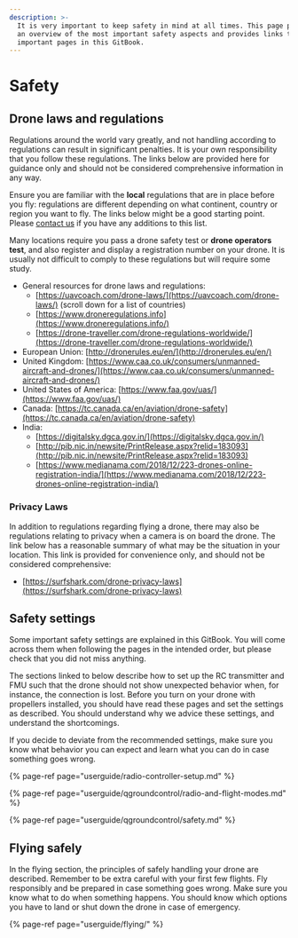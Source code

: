 ```yaml
---
description: >-
  It is very important to keep safety in mind at all times. This page provides
  an overview of the most important safety aspects and provides links to other
  important pages in this GitBook.
---
```


# Safety

## Drone laws and regulations

Regulations around the world vary greatly, and not handling according to regulations can result in significant penalties. It is your own responsibility that you follow these regulations. The links below are provided here for guidance only and should not be considered comprehensive information in any way.

Ensure you are familiar with the **local** regulations that are in place before you fly: regulations are different depending on what continent, country or region you want to fly. The links below might be a good starting point. Please [contact us](contact.md#contact-the-hovergames-team) if you have any additions to this list.

Many locations require you pass a drone safety test or **drone operators test**, and also register and display a registration number on your drone. It is usually not difficult to comply to these regulations but will require some study.

* General resources for drone laws and regulations:
  * [https://uavcoach.com/drone-laws/](https://uavcoach.com/drone-laws/) \(scroll down for a list of countries\)
  * [https://www.droneregulations.info](https://www.droneregulations.info/)
  * [https://drone-traveller.com/drone-regulations-worldwide/](https://drone-traveller.com/drone-regulations-worldwide/)
* European Union: [http://dronerules.eu/en/](http://dronerules.eu/en/)​
* United Kingdom: [https://www.caa.co.uk/consumers/unmanned-aircraft-and-drones/](https://www.caa.co.uk/consumers/unmanned-aircraft-and-drones/)​
* United States of America: [https://www.faa.gov/uas/](https://www.faa.gov/uas/)​
* Canada: [https://tc.canada.ca/en/aviation/drone-safety](https://tc.canada.ca/en/aviation/drone-safety)
* India:
  * [https://digitalsky.dgca.gov.in/](https://digitalsky.dgca.gov.in/)
  * [http://pib.nic.in/newsite/PrintRelease.aspx?relid=183093](http://pib.nic.in/newsite/PrintRelease.aspx?relid=183093)
  * [https://www.medianama.com/2018/12/223-drones-online-registration-india/](https://www.medianama.com/2018/12/223-drones-online-registration-india/)

### Privacy Laws

In addition to regulations regarding flying a drone, there may also be regulations relating to privacy when a camera is on board the drone. The link below has a reasonable summary of what may be the situation in your location. This link is provided for convenience only, and should not be considered comprehensive:

* [https://surfshark.com/drone-privacy-laws](https://surfshark.com/drone-privacy-laws)

## Safety settings

Some important safety settings are explained in this GitBook. You will come across them when following the pages in the intended order, but please check that you did not miss anything.

The sections linked to below describe how to set up the RC transmitter and FMU such that the drone should not show unexpected behavior when, for instance, the connection is lost. Before you turn on your drone with propellers installed, you should have read these pages and set the settings as described. You should understand why we advice these settings, and understand the shortcomings. 

If you decide to deviate from the recommended settings, make sure you know what behavior you can expect and learn what you can do in case something goes wrong.

{% page-ref page="userguide/radio-controller-setup.md" %}

{% page-ref page="userguide/qgroundcontrol/radio-and-flight-modes.md" %}

{% page-ref page="userguide/qgroundcontrol/safety.md" %}

## Flying safely

In the flying section, the principles of safely handling your drone are described. Remember to be extra careful with your first few flights. Fly responsibly and be prepared in case something goes wrong. Make sure you know what to do when something happens. You should know which options you have to land or shut down the drone in case of emergency.

{% page-ref page="userguide/flying/" %}

